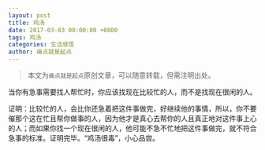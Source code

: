 ```yaml
---
layout: post
title: 鸡汤
date: 2017-03-03 00:00:00 +0800
tags: 鸡汤
categories: 生活感悟
author: 痛点就是起点
---
```


> 本文为`痛点就是起点`原创文章，可以随意转载，但需注明出处。

当你有急事需要找人帮忙时，你应该找现在比较忙的人，而不是找现在很闲的人。

证明：比较忙的人，会比你还急着把这件事做完，好继续他的事情，所以，你不要催那个这在忙且帮你做事的人，因为他才是真心去帮你的人且真正地对这件事上心的人；而如果你找一个现在很闲的人，他可能不急不忙地把这件事做完，就不符合急事的标准。证明完毕。“鸡汤很毒”，小心品尝。
